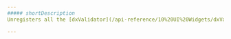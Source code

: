 ```yaml
---
##### shortDescription
Unregisters all the [dxValidator](/api-reference/10%20UI%20Widgets/dxValidator '/Documentation/ApiReference/UI_Widgets/dxValidator/') objects extending fields of the specified ViewModel.

---
```

